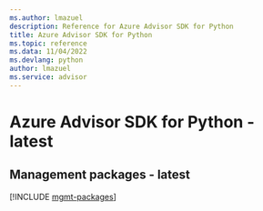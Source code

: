 ```yaml
---
ms.author: lmazuel
description: Reference for Azure Advisor SDK for Python
title: Azure Advisor SDK for Python
ms.topic: reference
ms.data: 11/04/2022
ms.devlang: python
author: lmazuel
ms.service: advisor
---
```

# Azure Advisor SDK for Python - latest

## Management packages - latest
[!INCLUDE [mgmt-packages](advisor-mgmt-index.md)]